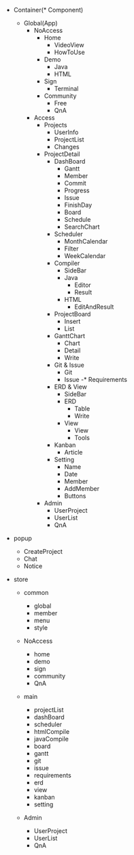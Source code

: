 - Container(* Component)
  - Global(App)
    - NoAccess
      - Home
        * VideoView
        * HowToUse
      - Demo
        * Java
        * HTML
      - Sign
        * Terminal
      - Community
        * Free
        * QnA
    - Access
      - Projects
        * UserInfo
        * ProjectList
        * Changes
      - ProjectDetail
        - DashBoard
          * Gantt
          * Member
          * Commit
          * Progress
          * Issue
          * FinishDay
          * Board
          * Schedule
          * SearchChart
        - Scheduler
          * MonthCalendar
          * Filter
          * WeekCalendar
        - Compiler
          * SideBar
          - Java
            * Editor
            * Result
          - HTML
            * EditAndResult
        - ProjectBoard
          * Insert
          * List
        - GanttChart
          * Chart
          * Detail
          * Write
        - Git & Issue
          * Git
          * Issue
        -* Requirements
        - ERD & View
          * SideBar
          - ERD
            * Table
            * Write
          - View
            * View
            * Tools
        - Kanban
          * Article
        - Setting
          * Name
          * Date
          * Member
          * AddMember
          * Buttons
      - Admin
        * UserProject
        * UserList
        * QnA

- popup
  - CreateProject
  - Chat
  - Notice

- store
  * common
    - global
    - member
    - menu
    - style

  * NoAccess
    - home
    - demo
    - sign
    - community
    - QnA

  * main
    - projectList
    - dashBoard
    - scheduler
    - htmlCompile
    - javaCompile
    - board
    - gantt
    - git
    - issue
    - requirements
    - erd
    - view
    - kanban
    - setting

  * Admin
    - UserProject
    - UserList
    - QnA
